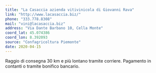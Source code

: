 ```yaml
---
title: "La Casaccia azienda vitivinicola di Giovanni Rava"
link: "http://www.lacasaccia.biz/"
phone: "333.778.8308"
mail: "vini@lacasaccia.biz"
address: "Via Dante Barbano 10, Cella Monte"
coord_lat: 45.074386
coord_lon: 8.392093
source: "Confagricoltura Piemonte"
date: 2020-04-15
---
```


Raggio di consegna 30 km e più lontano tramite corriere. 
Pagamento in contanti o tramite bonifico bancario.